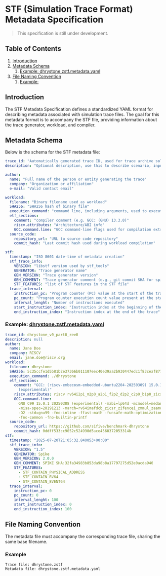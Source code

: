 # STF (Simulation Trace Format) Metadata Specification

> This specification is still under development.

## Table of Contents

1. [Introduction](#introduction)
1. [Metadata Schema](#metadata-schema)
   1. [Example: dhrystone.zstf.metadata.yaml](#example-dhrystonzstfmetadatayaml)
1. [File Naming Convention](#file-naming-convention)
   1. [Example:](#example)

## Introduction

The STF Metadata Specification defines a standardized YAML format for describing metadata associated with simulation trace files. The goal for this metadata format is to accompany the STF file, providing information about the trace generator, workload, and compiler.

## Metadata Schema

Below is the schema for the STF metadata file:

```yaml
trace_id: "Automatically generated trace ID, used for trace archive solutions"
description: "Optional description, use this to describe scenario, input, etc."

author:
  name: "Full name of the person or entity generating the trace"
  company: "Organization or affiliation"
  e-mail: "Valid contact email"

workload:
  filename: "Binary filename used as workload"
  SHA256: "SHA256 hash of binary file"
  execution_command: "command line, including arguments, used to execute the workload"
  elf_sections:
    comment: "compiler comment (e.g. GCC: (GNU) 13.3.0)"
    riscv.attributes: "Architecture/ABI info"
    GCC.command.line: "GCC command-line flags used for compilation extracted with -frecord-gcc-switches"
  source_code:
    repository_url: "URL to source code repository"
    commit_hash: "Last commit hash used during workload compilation"

stf:
  timestamp: "ISO 8601 date-time of metadata creation"
  stf_trace_info:
    VERSION: "libstf version used by stf_tools"
    GENERATOR: "Trace generator name"
    GEN_VERSION: "Trace generator version"
    GEN_COMMENT: "Trace generator comment (e.g., git commit SHA for spike-stf)"
    STF_FEATURES: "list of STF features in the STF file"
  trace_interval:
    instruction_pc: "Program counter (PC) value at the start of the trace"
    pc_count: "Program counter execution count value present at the start of the trace"
    interval_lenght: "Number of instructions executed"
    start_instruction_index: "Instruction index at the beginning of the trace"
    end_instruction_index: "Instruction index at the end of the trace"
```

### Example: [dhrystone.zstf.metadata.yaml](./example/dhrystone.zstf.metadata.yaml)

```yaml
trace_id: dhrystone_v0_part0_rev0
description: null
author:
  name: Jane Doe
  company: RISCV
  email: jane.doe@riscv.org
workload:
  filename: dhrystone
  SHA256: 5c35ccfe1d5b81b2e37366b011107eec40e39aa2b930447edc1f83ceaf877066
  execution_command: ./dhrystone
  elf_sections:
    comment: "GCC: (riscv-embecosm-embedded-ubuntu2204-20250309) 15.0.1 20250308
      (experimental)"
    riscv.attributes: riscv rv64i2p1_m2p0_a2p1_f2p2_d2p2_c2p0_b1p0_zicsr2p0_zifencei2p0_zmmul1p0_zaamo1p0_zalrsc1p0_zca1p0_zcd1p0_zba1p0_zbb1p0_zbc1p0_zbs1p0
    GCC.command.line:
      GNU C99 15.0.1 20250308 (experimental) -mabi=lp64d -mcmodel=medany
      -misa-spec=20191213 -march=rv64imafdcb_zicsr_zifencei_zmmul_zaamo_zalrsc_zca_zcd_zba_zbb_zbc_zbs
      -O2 -std=gnu99 -fno-inline -ffast-math -funsafe-math-optimizations -finline-functions
      -fno-common -fno-builtin-printf
  source_code:
    repository_url: https://github.com/sifive/benchmark-dhrystone
    commit_hash: 0ddff533cc9052c524990d5ace4560372053314b
stf:
  timestamp: "2025-07-20T21:05:32.840053+00:00"
  stf_trace_info:
    VERSION: "1.5"
    GENERATOR: Spike
    GEN_VERSION: 2.0.0
    GEN_COMMENT: SPIKE SHA:32fa34983b853da98b8a17797275d52e0acda940
    STF_FEATURES:
      - STF_CONTAIN_PHYSICAL_ADDRESS
      - STF_CONTAIN_RV64
      - STF_CONTAIN_EVENT64
  trace_interval:
    instruction_pc: 0
    pc_count: 0
    interval_lenght: 100
    start_instruction_index: 0
    end_instruction_index: 100
```

## File Naming Convention

The metadata file must accompany the corresponding trace file, sharing the same base filename.

### Example

```
Trace file: dhrystone.zstf
Metadata file: dhrystone.zstf.metadata.yaml
```
